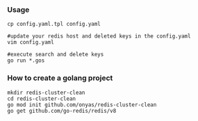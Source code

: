 

### Usage
```
cp config.yaml.tpl config.yaml

#update your redis host and deleted keys in the config.yaml
vim config.yaml

#execute search and delete keys
go run *.gos
```


### How to create a golang project
``` shell
mkdir redis-cluster-clean
cd redis-cluster-clean
go mod init github.com/onyas/redis-cluster-clean
go get github.com/go-redis/redis/v8
```